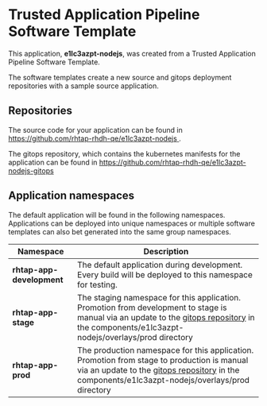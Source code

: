 # Trusted Application Pipeline Software Template

This application, **e1lc3azpt-nodejs**, was created from a Trusted Application Pipeline Software Template.

The software templates create a new source and gitops deployment repositories with a sample source application. 

## Repositories

The source code for your application can be found in [https://github.com/rhtap-rhdh-qe/e1lc3azpt-nodejs ](https://github.com/rhtap-rhdh-qe/e1lc3azpt-nodejs ).
 
The gitops repository, which contains the kubernetes manifests for the application can be found in 
[https://github.com/rhtap-rhdh-qe/e1lc3azpt-nodejs-gitops ](https://github.com/rhtap-rhdh-qe/e1lc3azpt-nodejs-gitops ) 

## Application namespaces 

The default application will be found in the following namespaces. Applications can be deployed into unique namespaces or multiple software templates can also bet generated into the same group namespaces.  

|  Namespace   |  Description   |  
| -------- | -------- |   
| **rhtap-app-development** | The default application during development. Every build will be deployed to this namespace for testing. | 
| **rhtap-app-stage** | The staging namespace for this application. Promotion from development to stage is manual via an update to the [gitops repository](https://github.com/rhtap-rhdh-qe/e1lc3azpt-nodejs-gitops ) in the components/e1lc3azpt-nodejs/overlays/prod directory |  
| **rhtap-app-prod** | The production namespace for this application. Promotion from stage to production is manual via an update to the [gitops repository](https://github.com/rhtap-rhdh-qe/e1lc3azpt-nodejs-gitops ) in the components/e1lc3azpt-nodejs/overlays/prod directory | 